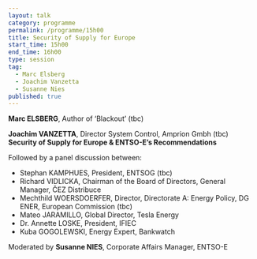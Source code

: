 ```yaml
---
layout: talk
category: programme
permalink: /programme/15h00
title: Security of Supply for Europe
start_time: 15h00
end_time: 16h00
type: session
tag: 
  - Marc Elsberg
  - Joachim Vanzetta
  - Susanne Nies
published: true
---
```





__Marc ELSBERG__, Author of ‘Blackout’ (tbc)

__Joachim VANZETTA__, Director System Control, Amprion Gmbh (tbc)<br>
__Security of Supply for Europe & ENTSO-E’s Recommendations__

Followed by a panel discussion between:

- Stephan KAMPHUES, President, ENTSOG (tbc)
- Richard VIDLICKA, Chairman of the Board of Directors, General Manager, ČEZ Distribuce
- Mechthild WOERSDOERFER, Director, Directorate A: Energy Policy, DG ENER, European Commission (tbc)
- Mateo JARAMILLO, Global Director, Tesla Energy
- Dr. Annette LOSKE, President, IFIEC
- Kuba GOGOLEWSKI, Energy Expert, Bankwatch

Moderated by __Susanne NIES__, Corporate Affairs Manager, ENTSO-E
